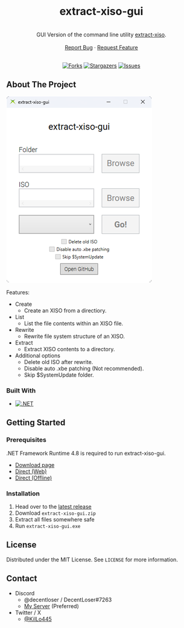 <a name="readme-top"></a>

<br />
<div align="center">

  <p align="center">
    <h1>extract-xiso-gui</h1>
    <br />
    GUI Version of the command line utility <a href="https://github.com/XboxDev/extract-xiso">extract-xiso</a>.  
    <br />
    <br />
    <a href="https://github.com/KilLo445/extract-xiso-gui/issues/new?assignees=&labels=bug&projects=&template=bug_report.md&title=%5BBug+Report%5D+Simple+description+of+the+bug">Report Bug</a>
    ·
    <a href="https://github.com/KilLo445/extract-xiso-gui/issues/new?assignees=&labels=enhancement&projects=&template=feature-request.md&title=%5BFeature+Req%5D+Simple+description+of+your+request">Request Feature</a>
    <br />
    <br />
  </p>
  
  [![Forks][forks-shield]][forks-url]
  [![Stargazers][stars-shield]][stars-url]
  [![Issues][issues-shield]][issues-url]
</div>

<!-- ABOUT THE PROJECT -->
## About The Project

![extract-xiso-gui Screenshot](https://raw.githubusercontent.com/KilLo445/extract-xiso-gui/refs/heads/master/.github/App.png)  
<!-- ([video demo](https://youtu.be/CrVvFjI6kec)) -->

Features:
* Create
    * Create an XISO from a directiory.
* List
    * List the file contents within an XISO file.
* Rewrite
    * Rewrite file system structure of an XISO.
* Extract
    * Extract XISO contents to a directory.
* Additional options
    * Delete old ISO after rewrite.
    * Disable auto .xbe patching (Not recommended).
    * Skip $SystemUpdate folder.


### Built With

* [![.NET][.NET]][framework-url]

<!-- GETTING STARTED -->
## Getting Started

### Prerequisites

.NET Framework Runtime 4.8 is required to run extract-xiso-gui.
  - [Download page](https://dotnet.microsoft.com/en-us/download/dotnet-framework/net48)
  - [Direct (Web)](https://dotnet.microsoft.com/en-us/download/dotnet-framework/thank-you/net48-web-installer)
  - [Direct (Offline)](https://dotnet.microsoft.com/en-us/download/dotnet-framework/thank-you/net48-offline-installer)

### Installation

1. Head over to the [latest release](https://github.com/KilLo445/extract-xiso-gui/releases/latest)
2. Download `extract-xiso-gui.zip`
3. Extract all files somewhere safe
4. Run `extract-xiso-gui.exe`

<!-- LICENSE -->
 ## License

Distributed under the MIT License. See `LICENSE` for more information.

<!-- CONTACT -->
## Contact

- Discord
    - @decentloser / DecentLoser#7263
    - [My Server](https://discord.gg/66qymzdtMw) (Preferred)
- Twitter / X
  - [@KilLo445](https://twitter.com/KilLo445)

<!-- MARKDOWN LINKS & IMAGES -->
<!-- https://www.markdownguide.org/basic-syntax/#reference-style-links -->
[forks-shield]: https://img.shields.io/github/forks/KilLo445/extract-xiso-gui.svg?style=for-the-badge
[forks-url]: https://github.com/KilLo445/extract-xiso-gui/network/members
[stars-shield]: https://img.shields.io/github/stars/KilLo445/extract-xiso-gui.svg?style=for-the-badge
[stars-url]: https://github.com/KilLo445/extract-xiso-gui/stargazers
[issues-shield]: https://img.shields.io/github/issues/KilLo445/extract-xiso-gui.svg?style=for-the-badge
[issues-url]: https://github.com/KilLo445/extract-xiso-gui/issues
[.NET]: https://img.shields.io/badge/.NET_Framework-5C2D91?style=for-the-badge&logo=.net&logoColor=white
[Framework]: https://img.shields.io/badge/.NET_Framework-4.8-purple
[framework-url]: https://dotnet.microsoft.com/en-us/download/dotnet-framework

<!-- README Template -->
<!-- https://github.com/othneildrew/Best-README-Template -->
